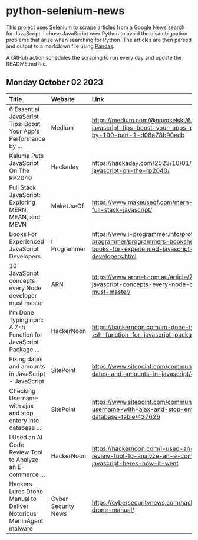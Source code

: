 # python-selenium-news

This project uses [Selenium](https://www.seleniumhq.org/) to scrape articles from a Google News search for JavaScript.
I chose JavaScript over Python to avoid the disambiguation problems that arise when searching for Python.
The articles are then parsed and output to a markdown file using [Pandas](https://pandas.pydata.org/).

A GitHub action schedules the scraping to run every day and update the README.md file.

## Monday October 02 2023


| Title                                                               | Website             | Link                                                                                                                               |
|:--------------------------------------------------------------------|:--------------------|:-----------------------------------------------------------------------------------------------------------------------------------|
| 6 Essential JavaScript Tips: Boost Your App's Performance by ...    | Medium              | https://medium.com/@novoselski/6-essential-javascript-tips-boost-your-apps-performance-by-100-part-1-d08a78b90edb                  |
| Kaluma Puts JavaScript On The RP2040                                | Hackaday            | https://hackaday.com/2023/10/01/kaluma-puts-javascript-on-the-rp2040/                                                              |
| Full Stack JavaScript: Exploring MERN, MEAN, and MEVN               | MakeUseOf           | https://www.makeuseof.com/mern-mean-mevn-full-stack-javascript/                                                                    |
| Books For Experienced JavaScript Developers                         | I Programmer        | https://www.i-programmer.info/professional-programmer/programmers-bookshelf/16640-books-for-experienced-javascript-developers.html |
| 10 JavaScript concepts every Node developer must master             | ARN                 | https://www.arnnet.com.au/article/708935/10-javascript-concepts-every-node-developer-must-master/                                  |
| I'm Done Typing npm: A Zsh Function for JavaScript Package ...      | HackerNoon          | https://hackernoon.com/im-done-typing-npm-a-zsh-function-for-javascript-package-managers                                           |
| Fixing dates and amounts in JavaScript - JavaScript                 | SitePoint           | https://www.sitepoint.com/community/t/fixing-dates-and-amounts-in-javascript/427527                                                |
| Checking Username with ajax and stop entery into database ...       | SitePoint           | https://www.sitepoint.com/community/t/checking-username-with-ajax-and-stop-entery-into-database-table/427626                       |
| I Used an AI Code Review Tool to Analyze an E-commerce ...          | HackerNoon          | https://hackernoon.com/i-used-an-ai-code-review-tool-to-analyze-an-e-commerce-app-javascript-heres-how-it-went                     |
| Hackers Lures Drone Manual to Deliver Notorious MerlinAgent malware | Cyber Security News | https://cybersecuritynews.com/hackers-lures-drone-manual/                                                                          |